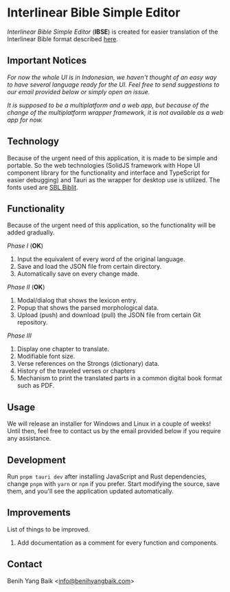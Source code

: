 # **Interlinear Bible Simple Editor**

_Interlinear Bible Simple Editor_ (**IBSE**) is created for easier
translation of the Interlinear Bible format described
[here](https://github.com/benihyangbaik/aist/blob/main/README.en.md#cheap-to-compute).

## **Important Notices**

_For now the whole UI is in Indonesian, we haven't thought of an easy way
to have several language ready for the UI. Feel free to send suggestions
to our email provided below or simply open an issue._

_It is supposed to be a multiplatform and a web app, but because of the
change of the multiplatform wrapper framework, it is not available as a
web app for now._

## **Technology**

Because of the urgent need of this application, it is made to be simple
and portable. So the web technologies (SolidJS framework with Hope UI
component library for the functionality and interface and TypeScript for
easier debugging) and Tauri as the wrapper for desktop use is utilized.
The fonts used are [SBL
Biblit](https://www.sbl-site.org/educational/BiblicalFonts_SBLBibLit.aspx).

## **Functionality**

Because of the urgent need of this application, so the functionality will
be added gradually.

_Phase I_ (**OK**)

1. Input the equivalent of every word of the original language.
2. Save and load the JSON file from certain directory.
3. Automatically save on every change made.

_Phase II_ (**OK**)

1. Modal/dialog that shows the lexicon entry.
2. Popup that shows the parsed morphological data.
3. Upload (push) and download (pull) the JSON file from certain Git
   repository.

_Phase III_

1. Display one chapter to translate.
2. Modifiable font size.
3. Verse references on the Strongs (dictionary) data.
4. History of the traveled verses or chapters
5. Mechanism to print the translated parts in a common digital book format
   such as PDF.

## **Usage**

We will release an installer for Windows and Linux in a couple of weeks!
Until then, feel free to contact us by the email provided below if you
require any assistance.

## **Development**

Run `pnpm tauri dev` after installing JavaScript and Rust dependencies,
change `pnpm` with `yarn` or `npm` if you prefer. Start modifying the
source, save them, and you'll see the application updated automatically.

## **Improvements**

List of things to be improved.

1. Add documentation as a comment for every function and components.

## **Contact**

Benih Yang Baik <[info@benihyangbaik.com](mailto:info@benihyangbaik.com)>
